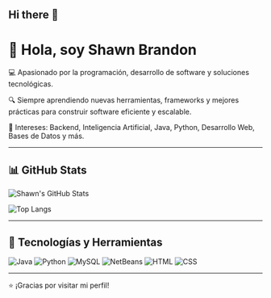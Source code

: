 ## Hi there 👋

# 👋 Hola, soy Shawn Brandon

💻 Apasionado por la programación, desarrollo de software y soluciones tecnológicas.

🔍 Siempre aprendiendo nuevas herramientas, frameworks y mejores prácticas para construir software eficiente y escalable.

🎯 Intereses: Backend, Inteligencia Artificial, Java, Python, Desarrollo Web, Bases de Datos y más.

---

## 📊 GitHub Stats

![Shawn's GitHub Stats](https://github-readme-stats.vercel.app/api?username=ShawnBrandon&show_icons=true&theme=radical&hide=issues)

![Top Langs](https://github-readme-stats.vercel.app/api/top-langs/?username=ShawnBrandon&layout=compact&theme=radical)

---

## 🚀 Tecnologías y Herramientas

![Java](https://img.shields.io/badge/Java-ED8B00?style=for-the-badge&logo=java&logoColor=white)
![Python](https://img.shields.io/badge/Python-3776AB?style=for-the-badge&logo=python&logoColor=white)
![MySQL](https://img.shields.io/badge/MySQL-00758F?style=for-the-badge&logo=mysql&logoColor=white)
![NetBeans](https://img.shields.io/badge/NetBeans-1B6AC6?style=for-the-badge&logo=apache-netbeans-ide&logoColor=white)
![HTML](https://img.shields.io/badge/HTML5-e34c26?style=for-the-badge&logo=html5&logoColor=white)
![CSS](https://img.shields.io/badge/CSS3-1572B6?style=for-the-badge&logo=css3&logoColor=white)


---

⭐ ¡Gracias por visitar mi perfil!




